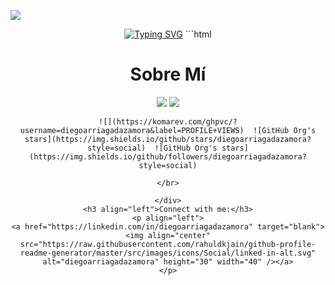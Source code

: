 [![](https://visitcount.itsvg.in/api?id=diegoarriagadazamora&label=Profile%20Views&pretty=true)](https://visitcount.itsvg.in)
<div align="center">
<a href="https://git.io/typing-svg"><img src="https://readme-typing-svg.herokuapp.com?font=Ubuntu&size=50&duration=2000&pause=1500&color=blue&multiline=false&width=660&height=120&lines=Hola+👋+soy+Diego+Arriagada;+🔭+estoy aprendiendo+Java+BackEnd+;+en+⭕+Oracle+|+Alura+Latam+;" alt="Typing SVG" /></a>
```html
<meta charset="UTF-8">

<h1>Sobre Mí</h1>

<script>

  function sobreMi(Me) {
    document.write(Me);
  }
  sobreMi(
    "¡Hola! Soy Diego Arriagada, un aficionado por la tecnología y la programación web. Actualmente soy ganador de una beca
  de estudios G5 de ONE en Alura Latam + Oracle para la cursada de programación BackEnd Java, donde aprenderé soft skills,
  lógica de programación [en JavaScript], básico de FrontEnd y BackEnd para posteriormente elegir un solo camino que será
  BackEnd Java; Programación Web FrontEnd React, anteriormente he términado un Diplomado en diseño y programación web
  impartido por AIEP y Sense en la cual aprendí lo básico de Html5, Css3, Javascript y Wordpress, y esto no termina ahí,
  porque me encanta seguir aprendiendo más cosas y seguir profundizando en la materia, le invito a ver mis proyectos tanto
  de practicas en clases como futuros proyectos profesional, y dejar su feedback para mejorar, muchas gracias");

</script>

<a target="_blank" href="https://www.linkedin.com/in/diegoarriagadazamora/"><img src="https://img.shields.io/badge/-LinkedIn-0077B5?style=for-the-badge&logo=Linkedin&logoColor=white"></img></a>
<a target="_blank" href="mailto:diegoarriagadazamora@gmail.com"><img src="https://img.shields.io/badge/-Gmail-D14836?style=for-the-badge&logo=Gmail&logoColor=white"></img></a>


```
![](https://komarev.com/ghpvc/?username=diegoarriagadazamora&label=PROFILE+VIEWS)  ![GitHub Org's stars](https://img.shields.io/github/stars/diegoarriagadazamora?style=social)  ![GitHub Org's stars](https://img.shields.io/github/followers/diegoarriagadazamora?style=social)

</br>

</div>
<h3 align="left">Connect with me:</h3>
<p align="left">
<a href="https://linkedin.com/in/diegoarriagadazamora" target="blank"><img align="center" src="https://raw.githubusercontent.com/rahuldkjain/github-profile-readme-generator/master/src/images/icons/Social/linked-in-alt.svg" alt="diegoarriagadazamora" height="30" width="40" /></a>
</p>
